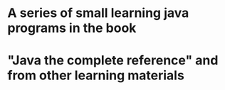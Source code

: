 # A series of small learning java programs in the book 
# "Java the complete reference" and from other learning materials
